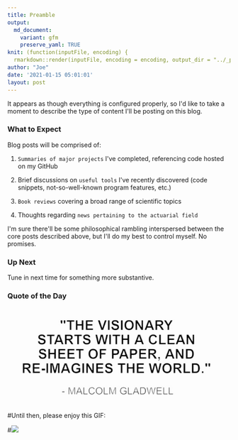 ```yaml
---
title: Preamble
output:
  md_document:
    variant: gfm
    preserve_yaml: TRUE
knit: (function(inputFile, encoding) {
  rmarkdown::render(inputFile, encoding = encoding, output_dir = "../_posts") })
author: "Joe"
date: '2021-01-15 05:01:01'
layout: post
---
```


It appears as though everything is configured properly, so I'd like to take a moment to describe the type of content I'll be posting on this blog.

### What to Expect

Blog posts will be comprised of:

1. `Summaries of major projects` I've completed, referencing code hosted on my GitHub

2. Brief discussions on `useful tools` I've recently discovered (code snippets, not-so-well-known program features, etc.)

3. `Book reviews` covering a broad range of scientific topics  

4. Thoughts regarding `news pertaining to the actuarial field`

I'm sure there'll be some philosophical rambling interspersed between the core posts described above, but I'll do my best to control myself. No promises.

### Up Next

Tune in next time for something more substantive.

### Quote of the Day

![](/images/gladwell.jpg)





#Until then, please enjoy this GIF:

#![](https://media.giphy.com/media/l0MYQRbcEk1gyxhyE/source.gif)
